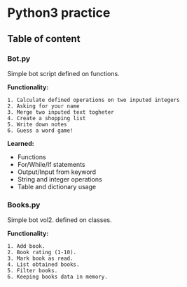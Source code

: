 # Python3 practice
## Table of content
### Bot.py
Simple bot script defined on functions. 

**Functionality:**
    
    1. Calculate defined operations on two inputed integers
    2. Asking for your name
    3. Merge two inputed text togheter
    4. Create a shopping list
    5. Write down notes
    6. Guess a word game!

**Learned:**
* Functions
* For/While/If statements
* Output/Input from keyword
* String and integer operations
* Table and dictionary usage
### Books.py
Simple bot vol2. defined on classes.

**Functionality:**

    1. Add book.
    2. Book rating (1-10).
    3. Mark book as read.
    4. List obtained books.
    5. Filter books.
    6. Keeping books data in memory.